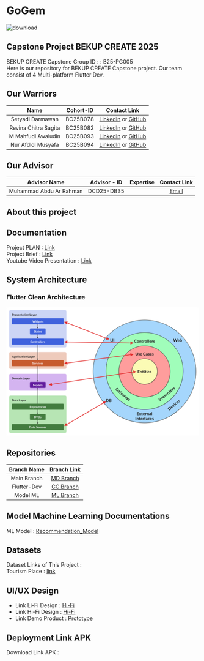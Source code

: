 # GoGem
![download](https://github.com/project-app-wisata-nusantara/gogem-wisata-nusantara-app/blob/main/Assets/cover_gogem.jpg)
## Capstone Project BEKUP CREATE 2025

BEKUP CREATE Capstone Group ID : : B25-PG005	<br>
Here is our repository for BEKUP CREATE Capstone project. Our team consist of 4 Multi-platform Flutter Dev.

## Our Warriors

|              Name              | Cohort-ID          |                                                       Contact Link                                                       |
| :----------------------------: | :----------------: | :----------------------------------------------------------------------------------------------------------------------: |
|  Setyadi Darmawan              | BC25B078           |            [LinkedIn]() or [GitHub]()             |
|  Revina Chitra Sagita          | BC25B082           |                [LinkedIn]() or [GitHub]()                |
|  M Mahfudl Awaludin            | BC25B093           |                [LinkedIn](https://www.linkedin.com/in/mahfudlawaludin26/) or [GitHub](https://github.com/M-Mahfudl-Awaludin)                |
|  Nur Afdlol Musyafa            | BC25B094           |              [LinkedIn]() or [GitHub]()               |


## Our Advisor 
|              Advisor Name              | Advisor - ID |   Expertise        |                                                       Contact Link                                   |
| :------------------------------------: | :----------: | :----------------: | :--------------------------------------------------------------------------------------------------: |
| Muhammad Abdu Ar Rahman                |  DCD25-DB35  |   |            [Email](m.abduarrahman@gmail.com)             |

## About this project

    

## Documentation
Project PLAN : [Link](https://docs.google.com/document/d/1mo8R40rBgH9NtlQ8KoJ_5frWcPHzQ9h6LkDK7ujzkgc/edit?usp=sharing) <br>
Project Brief : [Link](https://docs.google.com/document/d/1e4tq3YrvyFcY7ShWj-ZSPcwusBezRXKo76Quams2yt8/edit?usp=sharing) <br>
Youtube Video Presentation : [Link]()

## System Architecture
### Flutter Clean Architecture
![SystemArchitecture](https://github.com/project-app-wisata-nusantara/gogem-wisata-nusantara-app/blob/main/Assets/flutter_clean_architecture.png)

## Repositories

|    Branch Name     |                                      Branch Link                                         |
| :----------------: | :--------------------------------------------------------------------------------------: |
| Main Branch | [MD Branch]() |
|  Flutter-Dev   | [CC Branch]()      |
|  Model ML  | [ML Branch](https://github.com/project-app-wisata-nusantara/gogem-wisata-nusantara-app/tree/ML_Branch)       |

## Model Machine Learning Documentations

ML Model : [Recommendation_Model]() 

## Datasets

Dataset Links of This Project :<br>
Tourism Place : [link](https://www.kaggle.com/datasets/bertnardomariouskono/bali-tourist-attractions-dataset-from-google-maps/data) <br>



## UI/UX Design

- Link Li-Fi Design : [Hi-Fi](https://www.figma.com/design/zIikQWANTz4YxxwgVrrjNN/GoGem---B25-PG005?node-id=0-1&t=M76Iehnx1xJiNmRa-1) <br>
- Link Hi-Fi Design : [Hi-Fi](https://www.figma.com/design/zIikQWANTz4YxxwgVrrjNN/GoGem---B25-PG005?node-id=6-2&t=M76Iehnx1xJiNmRa-1) <br>
- Link Demo Product : [Prototype]()

## Deployment Link APK 

Download Link APK  :<br>[]()








